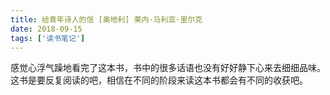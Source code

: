 ```yaml
---
title: 给青年诗人的信 [奥地利] 莱内·马利亚·里尔克
date: 2018-09-15
tags: ['读书笔记']
---
```


感觉心浮气躁地看完了这本书，书中的很多话语也没有好好静下心来去细细品味。这书是要反复阅读的吧，相信在不同的阶段来读这本书都会有不同的收获吧。

